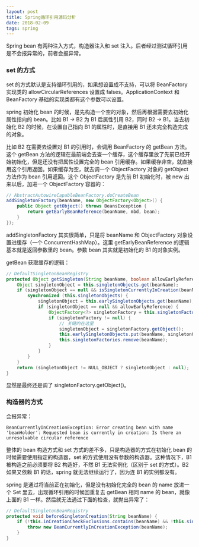 ```yaml
---
layout: post
title: Spring循环引用源码分析
date: 2018-02-09
tags: spring
---
```

Spring bean 有两种注入方式，构造器注入和 set 注入。后者经过测试循环引用是不会报异常的，前者会报异常。

### set 的方式

set 的方式默认是支持循环引用的，如果想设置成不支持，可以将 BeanFactory 实现类的 allowCircularReferences 设置成 falses。ApplicationContext 和 BeanFactory 基础的实现类都有这个参数可以设置。

spring 初始化 bean 的时候，是先构造一个空的对象，然后再根据需要去初始化属性指向的 bean。比如 B1 -> B2 为 B1 后属性引用 B2，同时 B2 -> B1。当去初始化 B2 的时候，在设置自己指向 B1 的属性时，是直接用 B1 还未完全构造完成的对象。

比如 B2 在需要去设置对 B1 的引用时，会调用 BeanFactory 的 getBean 方法。这个 getBean 方法的逻辑在最前端会去查一个缓存，这个缓存里放了先前已经开始初始化，但是还没有把属性设置完全的 bean 引用缓存。如果缓存非空，就直接用这个引用返回。如果缓存为空，就去调一个 ObjectFactory 对象的 getObject 方法作为 bean 引用返回。这个 ObjectFactory  是先前 B1 初始化时，被 new 出来以后，加进一个 ObjectFactory   容器的：

```java
// AbstractAutowireCapableBeanFactory.doCreateBean
addSingletonFactory(beanName, new ObjectFactory<Object>() {
    public Object getObject() throws BeansException {
        return getEarlyBeanReference(beanName, mbd, bean);
    }
});
```

<!-- more -->

addSingletonFactory 其实很简单，只是将 beanName 和 ObjectFactory 对象设置进缓存（一个 ConcurrentHashMap）。这里 getEarlyBeanReference 的逻辑基本就是返回参数里的 bean。参数 bean 其实就是初始化的 B1 的对象实例。

getBean 获取缓存的逻辑：

```java
// DefaultSingletonBeanRegistry
protected Object getSingleton(String beanName, boolean allowEarlyReference) {
    Object singletonObject = this.singletonObjects.get(beanName);
    if (singletonObject == null && isSingletonCurrentlyInCreation(beanName)) {
        synchronized (this.singletonObjects) {
            singletonObject = this.earlySingletonObjects.get(beanName);
            if (singletonObject == null && allowEarlyReference) {
                ObjectFactory<?> singletonFactory = this.singletonFactories.get(beanName);
                if (singletonFactory != null) {
                    // 关键的在这里
                    singletonObject = singletonFactory.getObject(); 
                    this.earlySingletonObjects.put(beanName, singletonObject);
                    this.singletonFactories.remove(beanName);
                }
            }
        }
    }
    return (singletonObject != NULL_OBJECT ? singletonObject : null);
}
```

显然是最终还是调了 singletonFactory.getObject()。

### 构造器的方式

会报异常：

```
BeanCurrentlyInCreationException: Error creating bean with name 'beanHolder': Requested bean is currently in creation: Is there an unresolvable circular reference
```

整体的 bean 构造方式和 set 方式的差不多，只是构造器的方式在初始化 bean 的时候需要使用指定的构造器，set 的方式使用没有参数的构造器。这种情况下，B1 被构造之前必须要将 B2 构造好，不然 B1 无法实例化（区别于 set 的方式）。B2 如果又依赖 B1 的话，spring 就无法继续运行了，因为连 B1 的实例都没有。

spring 是通过将当前正在初始化，但是没有初始化完全的 bean 的 name 放进一个 Set 里去，出现循环引用的时候回重复去 getBean 相同 name 的 bean，就像上面的 B1 一样。然后就无法通过下面的检查，就抛出异常了：

```java
// DefaultSingletonBeanRegistry
protected void beforeSingletonCreation(String beanName) {
    if (!this.inCreationCheckExclusions.contains(beanName) && !this.singletonsCurrentlyInCreation.add(beanName)) {
        throw new BeanCurrentlyInCreationException(beanName);
    }
}
```

